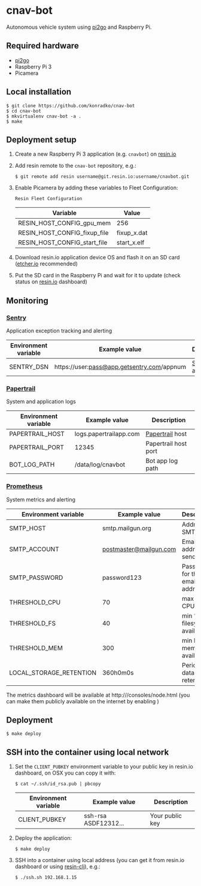 # cnav-bot
Autonomous vehicle system using [pi2go](http://www.pi2go.co.uk/) and Raspberry Pi.

## Required hardware

* [pi2go](http://www.pi2go.co.uk/)
* Raspberry Pi 3
* Picamera

## Local installation

    $ git clone https://github.com/konradko/cnav-bot
    $ cd cnav-bot
    $ mkvirtualenv cnav-bot -a .
    $ make

## Deployment setup

1. Create a new Raspberry Pi 3 application (e.g. `cnavbot`) on [resin.io](https://dashboard.resin.io/)
2. Add resin remote to the `cnav-bot` repository, e.g.:

    ```
    $ git remote add resin username@git.resin.io:username/cnavbot.git
    ```

3. Enable Picamera by adding these variables to Fleet Configuration:
    ```
    Resin Fleet Configuration
    ```
    | Variable | Value |
    | ------------- | ------------- |
    | RESIN_HOST_CONFIG_gpu_mem | 256 |
    | RESIN_HOST_CONFIG_fixup_file | fixup_x.dat |
    | RESIN_HOST_CONFIG_start_file | start_x.elf |

4. Download resin.io application device OS and flash it on an SD card ([etcher.io](https://www.etcher.io/) recommended)
5. Put the SD card in the Raspberry Pi and wait for it to update (check status on [resin.io](https://dashboard.resin.io/) dashboard)

## Monitoring

### [Sentry](getsentry.com)
Application exception tracking and alerting

| Environment variable | Example value | Description
| ------------- | ------------- | ------------- |
| SENTRY_DSN | https://user:pass@app.getsentry.com/appnum | [Sentry](getsentry.com) DSN address |

### [Papertrail](papertrailapp.com)  
System and application logs

| Environment variable | Example value | Description
| ------------- | ------------- | ------------- |
| PAPERTRAIL_HOST | logs.papertrailapp.com | [Papertrail](papertrailapp.com) host |
| PAPERTRAIL_PORT | 12345 | Papertrail host port |
| BOT_LOG_PATH | /data/log/cnavbot | Bot app log path |

### [Prometheus](prometheus.io)
System metrics and alerting

| Environment variable | Example value | Description
| ------------- | ------------- | ------------- |
| SMTP_HOST | smtp.mailgun.org | Address of SMTP host |
| SMTP_ACCOUNT | postmaster@mailgun.com | Email address to send from |
| SMTP_PASSWORD | password123 | Password for the email address |
| THRESHOLD_CPU | 70 | max % of CPU in use |
| THRESHOLD_FS | 40 | min % of filesystem available |
| THRESHOLD_MEM | 300  | min MB of mem available |
| LOCAL_STORAGE_RETENTION | 360h0m0s | Period of data retention |

The metrics dashboard will be available at http://<your-device-ip>/consoles/node.html (you can make them publicly available on the internet by enabling )

## Deployment 

    $ make deploy

## SSH into the container using local network 

1. Set the `CLIENT_PUBKEY` environment variable to your public key in resin.io dashboard, on OSX you can copy it with:
    ```
    $ cat ~/.ssh/id_rsa.pub | pbcopy
    ```
    | Environment variable | Example value | Description
    | ------------- | ------------- | ------------- |
    | CLIENT_PUBKEY | ssh-rsa ASDF12312... | Your public key |

2. Deploy the application:
    ```
    $ make deploy
    ```

3. SSH into a container using local address (you can get it from resin.io dashboard or using [resin-cli](https://github.com/resin-io/resin-cli)), e.g.:
    ```
    $ ./ssh.sh 192.168.1.15
    ```
